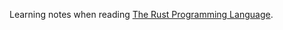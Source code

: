 Learning notes when reading [The Rust Programming Language](https://doc.rust-lang.org/book/2018-edition).

